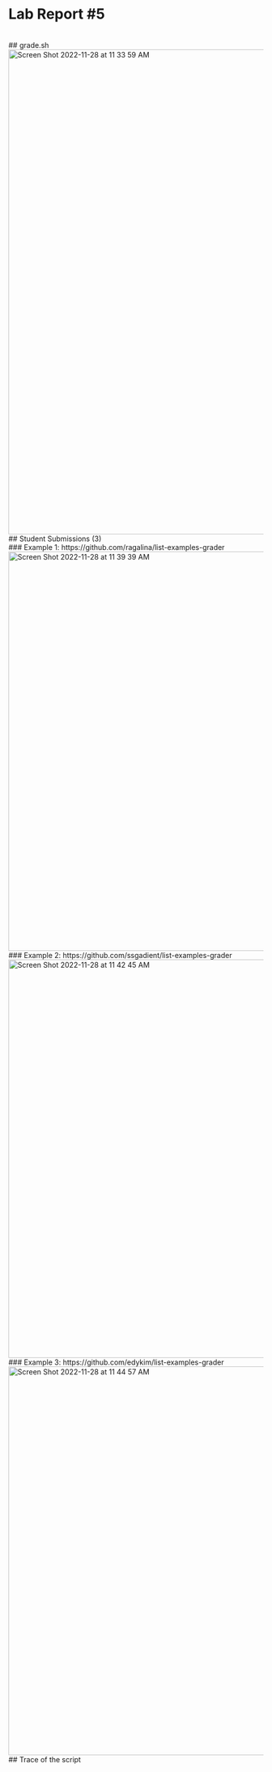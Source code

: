 # Lab Report #5 
<br>
## grade.sh
<br>
<img width="958" alt="Screen Shot 2022-11-28 at 11 33 59 AM" src="https://user-images.githubusercontent.com/78514873/204365102-d8891a83-2cdf-47a1-a35b-55b3f0c0c924.png">

<br>
## Student Submissions (3)
<br>
### Example 1: https://github.com/ragalina/list-examples-grader
<br>
<img width="789" alt="Screen Shot 2022-11-28 at 11 39 39 AM" src="https://user-images.githubusercontent.com/78514873/204366208-e5936894-aa97-4c01-aab2-89994a453ae7.png">
<br>
### Example 2: https://github.com/ssgadient/list-examples-grader
<br>
<img width="787" alt="Screen Shot 2022-11-28 at 11 42 45 AM" src="https://user-images.githubusercontent.com/78514873/204366735-c9da5c4d-6101-4e15-9ffc-1e68eb6d2a9a.png">

<br>
### Example 3: https://github.com/edykim/list-examples-grader
<br>
<img width="768" alt="Screen Shot 2022-11-28 at 11 44 57 AM" src="https://user-images.githubusercontent.com/78514873/204366982-981f99d4-5fc3-411b-9067-e5f7df1137d8.png">

<br>
## Trace of the script
<br>
